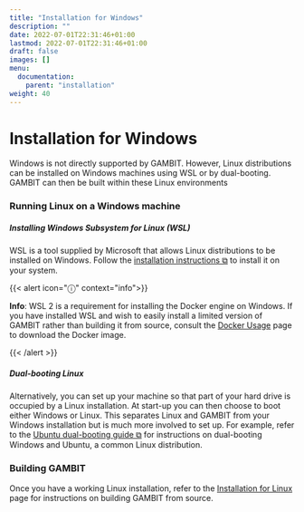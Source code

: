 ```yaml
---
title: "Installation for Windows"
description: ""
date: 2022-07-01T22:31:46+01:00
lastmod: 2022-07-01T22:31:46+01:00
draft: false
images: []
menu:
  documentation:
    parent: "installation"
weight: 40
---
```


# Installation for Windows

Windows is not directly supported by GAMBIT. However, Linux distributions can be installed on Windows machines using WSL or by dual-booting. GAMBIT can then be built within these Linux environments

### Running Linux on a Windows machine

##### Installing Windows Subsystem for Linux (WSL)

WSL is a tool supplied by Microsoft that allows Linux distributions to be installed on Windows. Follow the [installation instructions ⧉](https://docs.microsoft.com/en-us/windows/wsl/install) to install it on your system.

<!--- ROSSTODO: List of supported linux distros? -->

{{< alert icon="ⓘ" context="info">}}

**Info**: WSL 2 is a requirement for installing the Docker engine on Windows. If you have installed WSL and wish to easily install a limited version of GAMBIT rather than building it from source, consult the [Docker Usage](/documentation/installation/docker_usage/) page to download the Docker image.

{{< /alert >}}

##### Dual-booting Linux

Alternatively, you can set up your machine so that part of your hard drive is occupied by a Linux installation. At start-up you can then choose to boot either Windows or Linux. This separates Linux and GAMBIT from your Windows installation but is much more involved to set up. For example, refer to the [Ubuntu dual-booting guide ⧉](https://help.ubuntu.com/community/WindowsDualBoot) for instructions on dual-booting Windows and Ubuntu, a common Linux distribution.

### Building GAMBIT

Once you have a working Linux installation, refer to the [Installation for Linux](/documentation/installation/installation_for_linux/) page for instructions on building GAMBIT from source.